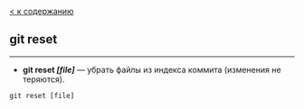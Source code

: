 [< к содержанию](./readme.md)

## git reset

---

+ **git reset *[file]*** — убрать файлы из индекса коммита (изменения не теряются).

`git reset [file]`